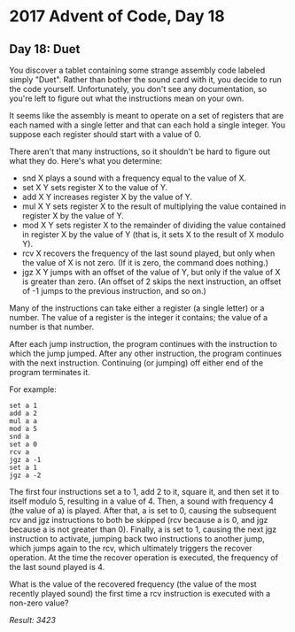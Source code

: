 # 2017 Advent of Code, Day 18

## Day 18: Duet

You discover a tablet containing some strange assembly code labeled simply "Duet". Rather than bother the sound card with it, you decide to run the code yourself. Unfortunately, you don't see any documentation, so you're left to figure out what the instructions mean on your own.

It seems like the assembly is meant to operate on a set of registers that are each named with a single letter and that can each hold a single integer. You suppose each register should start with a value of 0.

There aren't that many instructions, so it shouldn't be hard to figure out what they do. Here's what you determine:

* snd X plays a sound with a frequency equal to the value of X.
* set X Y sets register X to the value of Y.
* add X Y increases register X by the value of Y.
* mul X Y sets register X to the result of multiplying the value contained in register X by the value of Y.
* mod X Y sets register X to the remainder of dividing the value contained in register X by the value of Y (that is, it sets X to the result of X modulo Y).
* rcv X recovers the frequency of the last sound played, but only when the value of X is not zero. (If it is zero, the command does nothing.)
* jgz X Y jumps with an offset of the value of Y, but only if the value of X is greater than zero. (An offset of 2 skips the next instruction, an offset of -1 jumps to the previous instruction, and so on.)

Many of the instructions can take either a register (a single letter) or a number. The value of a register is the integer it contains; the value of a number is that number.

After each jump instruction, the program continues with the instruction to which the jump jumped. After any other instruction, the program continues with the next instruction. Continuing (or jumping) off either end of the program terminates it.

For example:

```
set a 1
add a 2
mul a a
mod a 5
snd a
set a 0
rcv a
jgz a -1
set a 1
jgz a -2
```

The first four instructions set a to 1, add 2 to it, square it, and then set it to itself modulo 5, resulting in a value of 4.
Then, a sound with frequency 4 (the value of a) is played.
After that, a is set to 0, causing the subsequent rcv and jgz instructions to both be skipped (rcv because a is 0, and jgz because a is not greater than 0).
Finally, a is set to 1, causing the next jgz instruction to activate, jumping back two instructions to another jump, which jumps again to the rcv, which ultimately triggers the recover operation.
At the time the recover operation is executed, the frequency of the last sound played is 4.

What is the value of the recovered frequency (the value of the most recently played sound) the first time a rcv instruction is executed with a non-zero value?

_Result: 3423_
